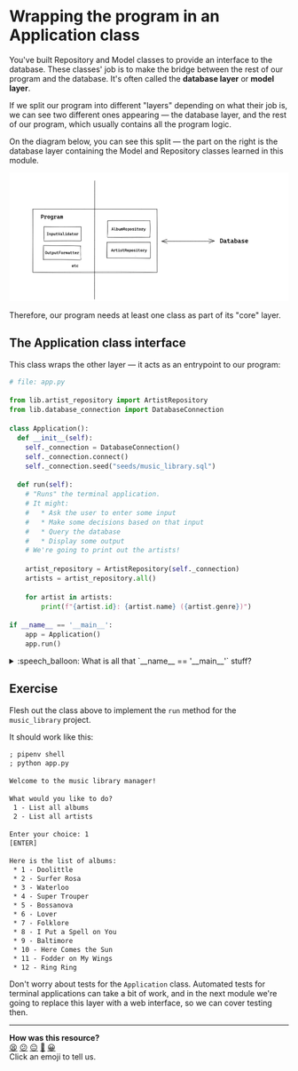 # Wrapping the program in an Application class

You've built Repository and Model classes to provide an interface to the database. These
classes' job is to make the bridge between the rest of our program and the database. It's
often called the **database layer** or **model layer**.

If we split our program into different "layers" depending on what their job is, we can see
two different ones appearing — the database layer, and the rest of our program, which
usually contains all the program logic.

On the diagram below, you can see this split — the part on the right is the database layer
containing the Model and Repository classes learned in this module.

![Program layers](./resources/program-layers.png)

Therefore, our program needs at least one class as part of its "core" layer.

## The Application class interface

This class wraps the other layer — it acts as an entrypoint to our program:

```python
# file: app.py

from lib.artist_repository import ArtistRepository
from lib.database_connection import DatabaseConnection

class Application():
  def __init__(self):
    self._connection = DatabaseConnection()
    self._connection.connect()
    self._connection.seed("seeds/music_library.sql")

  def run(self):
    # "Runs" the terminal application.
    # It might:
    #   * Ask the user to enter some input
    #   * Make some decisions based on that input
    #   * Query the database
    #   * Display some output
    # We're going to print out the artists!

    artist_repository = ArtistRepository(self._connection)
    artists = artist_repository.all()

    for artist in artists:
        print(f"{artist.id}: {artist.name} ({artist.genre})")

if __name__ == '__main__':
    app = Application()
    app.run()
```

<details>
  <summary>:speech_balloon: What is all that `__name__ == '__main__'` stuff?</summary>

  `if __name__ == '__main__'` means "only run this code if you're running this
  file directly, and not if you're importing it from another file".

  If you'd like to learn more, you can read more about it
  [here](https://realpython.com/if-name-main-python/).

</details>

## Exercise

Flesh out the class above to implement the `run` method for the `music_library`
project.

It should work like this:

```shell
; pipenv shell
; python app.py

Welcome to the music library manager!

What would you like to do?
 1 - List all albums
 2 - List all artists

Enter your choice: 1
[ENTER]

Here is the list of albums:
 * 1 - Doolittle
 * 2 - Surfer Rosa
 * 3 - Waterloo
 * 4 - Super Trouper
 * 5 - Bossanova
 * 6 - Lover
 * 7 - Folklore
 * 8 - I Put a Spell on You
 * 9 - Baltimore
 * 10 -	Here Comes the Sun
 * 11 - Fodder on My Wings
 * 12 -	Ring Ring
```

Don't worry about tests for the `Application` class. Automated tests for
terminal applications can take a bit of work, and in the next module we're going
to replace this layer with a web interface, so we can cover testing then.


<!-- BEGIN GENERATED SECTION DO NOT EDIT -->

---

**How was this resource?**  
[😫](https://airtable.com/shrUJ3t7KLMqVRFKR?prefill_Repository=makersacademy%2Fdatabases-in-python&prefill_File=challenges%2F08_wrapping_in_application_class.md&prefill_Sentiment=😫) [😕](https://airtable.com/shrUJ3t7KLMqVRFKR?prefill_Repository=makersacademy%2Fdatabases-in-python&prefill_File=challenges%2F08_wrapping_in_application_class.md&prefill_Sentiment=😕) [😐](https://airtable.com/shrUJ3t7KLMqVRFKR?prefill_Repository=makersacademy%2Fdatabases-in-python&prefill_File=challenges%2F08_wrapping_in_application_class.md&prefill_Sentiment=😐) [🙂](https://airtable.com/shrUJ3t7KLMqVRFKR?prefill_Repository=makersacademy%2Fdatabases-in-python&prefill_File=challenges%2F08_wrapping_in_application_class.md&prefill_Sentiment=🙂) [😀](https://airtable.com/shrUJ3t7KLMqVRFKR?prefill_Repository=makersacademy%2Fdatabases-in-python&prefill_File=challenges%2F08_wrapping_in_application_class.md&prefill_Sentiment=😀)  
Click an emoji to tell us.

<!-- END GENERATED SECTION DO NOT EDIT -->
